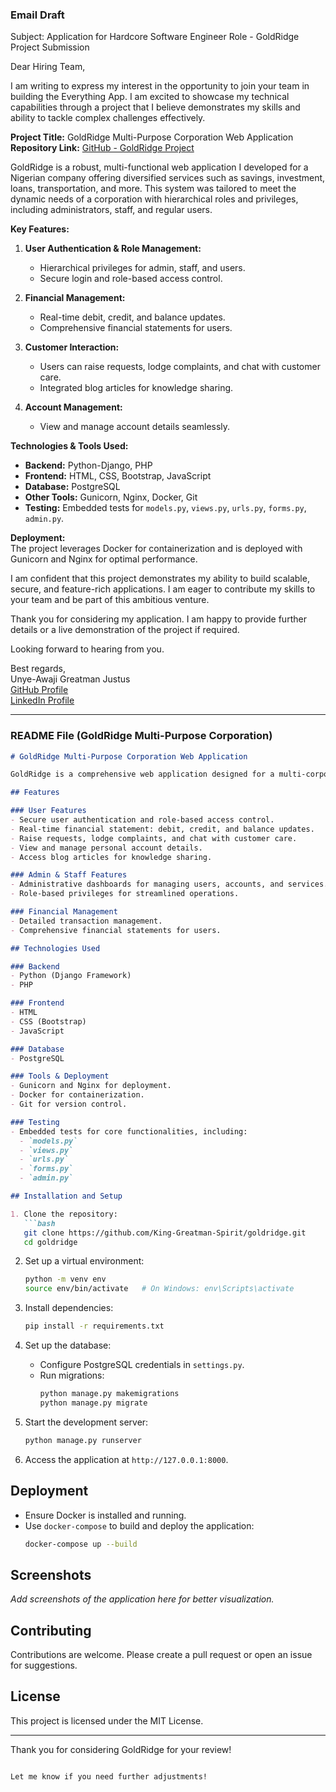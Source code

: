 ### Email Draft

Subject: Application for Hardcore Software Engineer Role - GoldRidge Project Submission

Dear Hiring Team,  

I am writing to express my interest in the opportunity to join your team in building the Everything App. I am excited to showcase my technical capabilities through a project that I believe demonstrates my skills and ability to tackle complex challenges effectively.

**Project Title:** GoldRidge Multi-Purpose Corporation Web Application  
**Repository Link:** [GitHub - GoldRidge Project](https://github.com/King-Greatman-Spirit/goldridge)  

GoldRidge is a robust, multi-functional web application I developed for a Nigerian company offering diversified services such as savings, investment, loans, transportation, and more. This system was tailored to meet the dynamic needs of a corporation with hierarchical roles and privileges, including administrators, staff, and regular users.  

**Key Features:**  
1. **User Authentication & Role Management:**  
   - Hierarchical privileges for admin, staff, and users.  
   - Secure login and role-based access control.  

2. **Financial Management:**  
   - Real-time debit, credit, and balance updates.  
   - Comprehensive financial statements for users.  

3. **Customer Interaction:**  
   - Users can raise requests, lodge complaints, and chat with customer care.  
   - Integrated blog articles for knowledge sharing.  

4. **Account Management:**  
   - View and manage account details seamlessly.  

**Technologies & Tools Used:**  
- **Backend:** Python-Django, PHP  
- **Frontend:** HTML, CSS, Bootstrap, JavaScript  
- **Database:** PostgreSQL  
- **Other Tools:** Gunicorn, Nginx, Docker, Git  
- **Testing:** Embedded tests for `models.py`, `views.py`, `urls.py`, `forms.py`, `admin.py`.  

**Deployment:**  
The project leverages Docker for containerization and is deployed with Gunicorn and Nginx for optimal performance.  

I am confident that this project demonstrates my ability to build scalable, secure, and feature-rich applications. I am eager to contribute my skills to your team and be part of this ambitious venture.  

Thank you for considering my application. I am happy to provide further details or a live demonstration of the project if required.  

Looking forward to hearing from you.  

Best regards,  
Unye-Awaji Greatman Justus  
[GitHub Profile](https://github.com/King-Greatman-Spirit)  
[LinkedIn Profile](https://www.linkedin.com/in/greatman-pydev/)

---

### README File (GoldRidge Multi-Purpose Corporation)

```markdown
# GoldRidge Multi-Purpose Corporation Web Application

GoldRidge is a comprehensive web application designed for a multi-corporation offering diversified services, including savings, investment, loans, transportation, and more. Built with scalability and user-friendliness in mind, this system efficiently manages users, staff, and administrators with hierarchical privileges.

## Features

### User Features
- Secure user authentication and role-based access control.
- Real-time financial statement: debit, credit, and balance updates.
- Raise requests, lodge complaints, and chat with customer care.
- View and manage personal account details.
- Access blog articles for knowledge sharing.

### Admin & Staff Features
- Administrative dashboards for managing users, accounts, and services.
- Role-based privileges for streamlined operations.

### Financial Management
- Detailed transaction management.
- Comprehensive financial statements for users.

## Technologies Used

### Backend
- Python (Django Framework)
- PHP

### Frontend
- HTML
- CSS (Bootstrap)
- JavaScript

### Database
- PostgreSQL

### Tools & Deployment
- Gunicorn and Nginx for deployment.
- Docker for containerization.
- Git for version control.

### Testing
- Embedded tests for core functionalities, including:
  - `models.py`
  - `views.py`
  - `urls.py`
  - `forms.py`
  - `admin.py`

## Installation and Setup

1. Clone the repository:
   ```bash
   git clone https://github.com/King-Greatman-Spirit/goldridge.git
   cd goldridge
   ```

2. Set up a virtual environment:
   ```bash
   python -m venv env
   source env/bin/activate   # On Windows: env\Scripts\activate
   ```

3. Install dependencies:
   ```bash
   pip install -r requirements.txt
   ```

4. Set up the database:
   - Configure PostgreSQL credentials in `settings.py`.
   - Run migrations:
     ```bash
     python manage.py makemigrations
     python manage.py migrate
     ```

5. Start the development server:
   ```bash
   python manage.py runserver
   ```

6. Access the application at `http://127.0.0.1:8000`.

## Deployment
- Ensure Docker is installed and running.
- Use `docker-compose` to build and deploy the application:
  ```bash
  docker-compose up --build
  ```

## Screenshots
_Add screenshots of the application here for better visualization._

## Contributing
Contributions are welcome. Please create a pull request or open an issue for suggestions.

## License
This project is licensed under the MIT License.

---

Thank you for considering GoldRidge for your review!
```  

Let me know if you need further adjustments!
